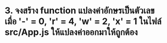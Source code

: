 # 3. จงสร้าง function แปลงค่าอักษรเป็นตัวเลข เมื่อ '-' = 0, 'r' = 4, 'w' = 2, 'x' = 1 ในไฟล์ src/App.js ให้แปลงค่าออกมาให้ถูกต้อง
